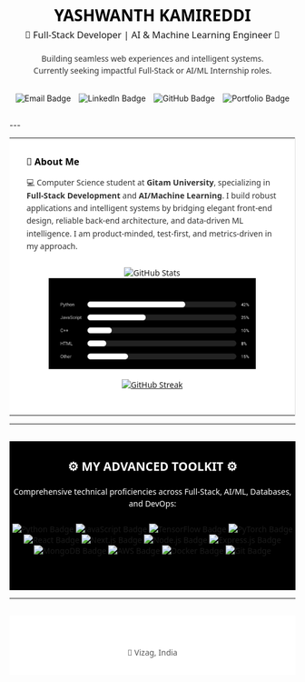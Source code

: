 <h1 align="center" style="font-family: 'Segoe UI', Arial, sans-serif; color: black; margin-bottom: 5px; font-weight: 700;">YASHWANTH KAMIREDDI</h1>
<h3 align="center" style="font-family: 'Segoe UI', Arial, sans-serif; color: #1A1A1A; margin-top: 0; margin-bottom: 20px; font-weight: 500;">🚀 Full-Stack Developer | AI & Machine Learning Engineer 🧠</h3>
<p align="center" style="font-family: 'Segoe UI', Arial, sans-serif; color: #333333; line-height: 1.5;">Building seamless web experiences and intelligent systems.<br>Currently seeking impactful Full-Stack or AI/ML Internship roles.</p>

<p align="center" style="margin-top: 30px; margin-bottom: 30px;">
  <a href="mailto:yashwanthkamireddi@gmail.com" style="margin: 0 5px; text-decoration: none; border: 0;">
    <img src="https://img.shields.io/badge/EMAIL-000000?style=for-the-badge&logo=gmail&logoColor=white" alt="Email Badge" style="border:0;"/>
  </a>
  <a href="https://www.linkedin.com/in/YOUR_LINKEDIN_HANDLE" target="_blank" style="margin: 0 5px; text-decoration: none; border: 0;">
    <img src="https://img.shields.io/badge/LINKEDIN-000000?style=for-the-badge&logo=linkedin&logoColor=white" alt="LinkedIn Badge" style="border:0;"/>
  </a>
  <a href="https://github.com/yashwanthkamireddi" target="_blank" style="margin: 0 5px; text-decoration: none; border: 0;">
    <img src="https://img.shields.io/badge/GITHUB-000000?style=for-the-badge&logo=github&logoColor=white" alt="GitHub Badge" style="border:0;"/>
  </a>
  <a href="https://yashwanthkamireddi.vercel.app/" target="_blank" style="margin: 0 5px; text-decoration: none; border: 0;">
    <img src="https://img.shields.io/badge/PORTFOLIO-000000?style=for-the-badge&logo=vercel&logoColor=white" alt="Portfolio Badge" style="border:0;"/>
  </a>
</p>
---

<table width="100%" style="border-collapse: collapse; border: none; font-family: 'Segoe UI', Arial, sans-serif;">
  <tr style="background-color: white;">
    <!-- LEFT COLUMN: About & Projects -->
    <td width="55%" valign="top" style="padding: 30px; border-right: 1px solid #E0E0E0; background-color: white;">
      <h3 style="color: black; margin-top: 0; margin-bottom: 15px; font-weight: 600;">📌 About Me</h3>
      <p style="color: #333333; margin-top: 0; margin-bottom: 25px; line-height: 1.6;">
        💻 Computer Science student at <strong>Gitam University</strong>, specializing in <strong>Full-Stack Development</strong> and <strong>AI/Machine Learning</strong>. I build robust applications and intelligent systems by bridging elegant front-end design, reliable back-end architecture, and data-driven ML intelligence. I am product-minded, test-first, and metrics-driven in my approach.
      </p>
            <!-- STATS + LANGUAGES -->
<p align="center">
  <img src="https://github-readme-stats.vercel.app/api?username=yashwanthkamireddi&show_icons=true&theme=transparent&include_all_commits=true&count_private=true&hide_border=true&card_width=400&title_color=FFFFFF&icon_color=FFFFFF&text_color=CCCCCC&bg_color=000000&border_radius=10" alt="GitHub Stats" height="160"/>
  <img src="https://raw.githubusercontent.com/YashwanthKamireddi/YashwanthKamireddi/refs/heads/main/assets/top-langs-bw.svg" alt="Top Languages" height="160"/>
</p>

<!-- STREAK -->
<p align="center">
  <a href="https://git.io/streak-stats">
    <img src="https://github-readme-streak-stats.herokuapp.com?user=yashwanthkamireddi&theme=graywhite&hide_border=true&border_radius=10&date_format=%5BY%20%5DM%20j" alt="GitHub Streak" height="160"/>
  </a>
</p>
  </tr>
</table>

---

<div align="center" style="background-color: black; padding: 30px 0; margin-top: 30px; font-family: 'Segoe UI', Arial, sans-serif;">
  <h2 style="color: white; margin-top: 0; margin-bottom: 20px; font-weight: 600;">⚙️ MY ADVANCED TOOLKIT ⚙️</h2>
  <p style="color: white; margin-bottom: 25px; line-height: 1.5;">Comprehensive technical proficiencies across Full-Stack, AI/ML, Databases, and DevOps:</p>

  <p align="center" style="margin-bottom: 30px;">
    <img src="https://img.shields.io/badge/Python-000000?style=for-the-badge&logo=python&logoColor=white" alt="Python Badge" />
    <img src="https://img.shields.io/badge/JavaScript-000000?style=for-the-badge&logo=javascript&logoColor=white" alt="JavaScript Badge" />
    <img src="https://img.shields.io/badge/TensorFlow-000000?style=for-the-badge&logo=tensorflow&logoColor=white" alt="TensorFlow Badge" />
    <img src="https://img.shields.io/badge/PyTorch-000000?style=for-the-badge&logo=pytorch&logoColor=white" alt="PyTorch Badge" />
    <img src="https://img.shields.io/badge/React-000000?style=for-the-badge&logo=react&logoColor=white" alt="React Badge" />
    <img src="https://img.shields.io/badge/Next.js-000000?style=for-the-badge&logo=next.js&logoColor=white" alt="Next.js Badge" />
    <img src="https://img.shields.io/badge/Node.js-000000?style=for-the-badge&logo=nodedotjs&logoColor=white" alt="Node.js Badge" />
    <img src="https://img.shields.io/badge/Express.js-000000?style=for-the-badge&logo=express&logoColor=white" alt="Express.js Badge" />
    <img src="https://img.shields.io/badge/MongoDB-000000?style=for-the-badge&logo=mongodb&logoColor=white" alt="MongoDB Badge" />
    <img src="https://img.shields.io/badge/AWS-000000?style=for-the-badge&logo=amazon-aws&logoColor=white" alt="AWS Badge" />
    <img src="https://img.shields.io/badge/Docker-000000?style=for-the-badge&logo=docker&logoColor=white" alt="Docker Badge" />
    <img src="https://img.shields.io/badge/Git-000000?style=for-the-badge&logo=git&logoColor=white" alt="Git Badge" />
  </p>
</div>


---

<div align="center" style="background-color: white; padding: 30px 0; margin-top: 30px; font-family: 'Segoe UI', Arial, sans-serif;">

  <p style="color: #555555; margin-top: 25px; margin-bottom: 0;">📍 Vizag, India</p>
</div>
